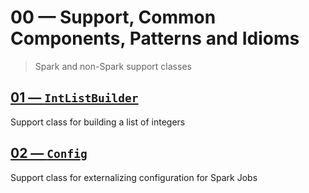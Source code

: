 # 00 &mdash; Support, Common Components, Patterns and Idioms
> Spark and non-Spark support classes


## [01 &mdash; `IntListBuilder`](./001-int-list-builder/)
Support class for building a list of integers

## [02 &mdash; `Config`](./002-config/)
Support class for externalizing configuration for Spark Jobs